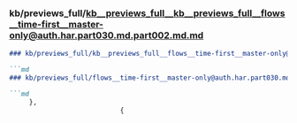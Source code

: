 ### kb/previews_full/kb__previews_full__kb__previews_full__flows__time-first__master-only@auth.har.part030.md.part002.md.md

```md
### kb/previews_full/kb__previews_full__flows__time-first__master-only@auth.har.part030.md.part002.md

```md
### kb/previews_full/flows__time-first__master-only@auth.har.part030.md (part 002)

```md
     },
                            {
                        
```

```

```

```
